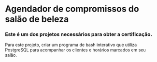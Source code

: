 # Agendador de compromissos do salão de beleza
### Este é um dos projetos necessários para obter a certificação.

Para este projeto, criar um programa de bash interativo que utiliza PostgreSQL para acompanhar os clientes e horários marcados em seu salão.

